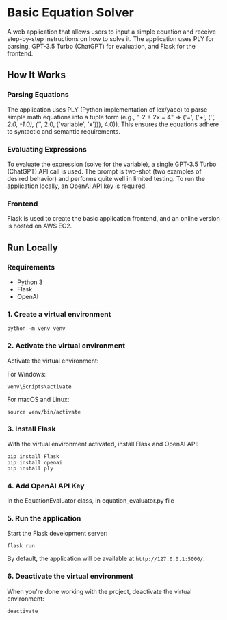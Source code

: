 # Basic Equation Solver

A web application that allows users to input a simple equation and receive step-by-step instructions on how to solve it. The application uses PLY for parsing, GPT-3.5 Turbo (ChatGPT) for evaluation, and Flask for the frontend.

## How It Works

### Parsing Equations

The application uses PLY (Python implementation of lex/yacc) to parse simple math equations into a tuple form (e.g., "-2 + 2x = 4" => ('=', ('+', ('*', 2.0, -1.0), ('*', 2.0, ('variable', 'x'))), 4.0)). This ensures the equations adhere to syntactic and semantic requirements.

### Evaluating Expressions

To evaluate the expression (solve for the variable), a single GPT-3.5 Turbo (ChatGPT) API call is used. The prompt is two-shot (two examples of desired behavior) and performs quite well in limited testing. To run the application locally, an OpenAI API key is required.

### Frontend

Flask is used to create the basic application frontend, and an online version is hosted on AWS EC2.

## Run Locally

### Requirements

- Python 3
- Flask
- OpenAI

### 1. Create a virtual environment

```
python -m venv venv
```

### 2. Activate the virtual environment

Activate the virtual environment:

For Windows:

```
venv\Scripts\activate
```

For macOS and Linux:

```
source venv/bin/activate
```

### 3. Install Flask

With the virtual environment activated, install Flask and OpenAI API:

```
pip install Flask 
pip install openai 
pip install ply
```

### 4. Add OpenAI API Key

In the EquationEvaluator class, in equation_evaluator.py file

### 5. Run the application

Start the Flask development server:

```
flask run
```

By default, the application will be available at `http://127.0.0.1:5000/`.

### 6. Deactivate the virtual environment

When you're done working with the project, deactivate the virtual environment:

```
deactivate
```
